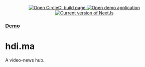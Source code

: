 <p class='shields' align="center">
  <!-- https://shields.io/ -->
  <a
    href="https://circleci.com/gh/ShadOoW/hdi.ma/tree/master"
    alt="CircleCI"
    aria-label="Open CircleCI build page"
  >
    <img alt="Open CircleCI build page" src="https://img.shields.io/circleci/build/github/ShadOoW/hdi.ma/master?style=for-the-badge&logo=circleci" />
  </a>
  <!-- http://heroku-shields.herokuapp.com/ -->
  <a
    href="https://hdima.herokuapp.com/"
    alt="Heroku"
    aria-label="Open Demo application"
  >
    <img alt="Open demo application" src="https://img.shields.io/badge/heroku-up-brightgreen.svg?style=for-the-badge&logo=heroku" />
  </a>
  <!-- http://heroku-shields.herokuapp.com/ -->
  <a href="#" aria-label="Not a real link">
    <img alt="Current version of NextJs" src="https://img.shields.io/github/package-json/dependency-version/ShadOoW/hdi.ma/next?style=for-the-badge" />
  </a>
</p>

<h3><a href="https://hdima.herokuapp.com/" alt="Heroku">Demo</a></h3>

# hdi.ma

A video-news hub.
